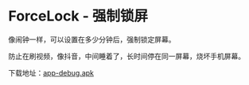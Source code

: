 # ForceLock - 强制锁屏

像闹钟一样，可以设置在多少分钟后，强制锁定屏幕。

防止在刷视频，像抖音，中间睡着了，长时间停在同一屏幕，烧坏手机屏幕。

下载地址：[app-debug.apk](https://github.com/grandiloquent/ForceLock/releases)
